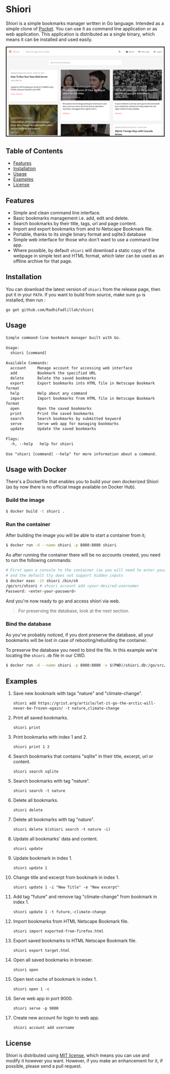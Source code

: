 # Shiori

Shiori is a simple bookmarks manager written in Go language. Intended as a simple clone of [Pocket](https://getpocket.com//). You can use it as command line application or as web application. This application is distributed as a single binary, which means it can be installed and used easily.

![Screenshot](https://raw.githubusercontent.com/RadhiFadlillah/shiori/master/screenshot.png)

## Table of Contents

- [Features](#features)
- [Installation](#installation)
- [Usage](#usage)
- [Examples](#examples)
- [License](#license)

## Features

- Simple and clean command line interface.
- Basic bookmarks management i.e. add, edit and delete.
- Search bookmarks by their title, tags, url and page content.
- Import and export bookmarks from and to Netscape Bookmark file.
- Portable, thanks to its single binary format and sqlite3 database
- Simple web interface for those who don't want to use a command line app.
- Where possible, by default `shiori` will download a static copy of the webpage in simple text and HTML format, which later can be used as an offline archive for that page.

## Installation

You can download the latest version of `shiori` from the release page, then put it in your `PATH`. If you want to build from source, make sure `go` is installed, then run :

```
go get github.com/RadhiFadlillah/shiori
```

## Usage

```
Simple command-line bookmark manager built with Go.

Usage:
  shiori [command]

Available Commands:
  account     Manage account for accessing web interface
  add         Bookmark the specified URL
  delete      Delete the saved bookmarks
  export      Export bookmarks into HTML file in Netscape Bookmark format
  help        Help about any command
  import      Import bookmarks from HTML file in Netscape Bookmark format
  open        Open the saved bookmarks
  print       Print the saved bookmarks
  search      Search bookmarks by submitted keyword
  serve       Serve web app for managing bookmarks
  update      Update the saved bookmarks

Flags:
  -h, --help   help for shiori

Use "shiori [command] --help" for more information about a command.
```

## Usage with Docker

There's a Dockerfile that enables you to build your own dockerized Shiori (as by now there is no official image available on Docker Hub).

### Build the image

```bash
$ docker build -t shiori .
```

### Run the container

After building the image you will be able to start a container from it;

```bash
$ docker run -d --name shiori -p 8080:8080 shiori
```

As after running the container there will be no accounts created, you need to run the following commands:

```bash
# First open a console to the container (as you will need to enter your password)
# and the default tty does not support hidden inputs
$ docker exec -it shiori /bin/sh
/go/src/shiori # shiori account add <your-desired-username>
Password: <enter-your-password>
```

And you're now ready to go and access shiori via web.

> For preserving the database, look at the next section.

### Bind the database

As you've probably noticed, if you dont preserve the database, all your bookmarks will be lost in case of rebooting/rebuilding the container.

To preserve the database you need to bind the file. In this example we're locating the `shiori.db` file in our CWD.

```bash
$ docker run -d --name shiori -p 8080:8080 -v $(PWD)/shiori.db:/go/src/shiori/shiori.db shiori
```

## Examples

1. Save new bookmark with tags "nature" and "climate-change".

   ```
   shiori add https://grist.org/article/let-it-go-the-arctic-will-never-be-frozen-again/ -t nature,climate-change
   ```

2. Print all saved bookmarks.

   ```
   shiori print
   ```

2. Print bookmarks with index 1 and 2.

   ```
   shiori print 1 2
   ```

3. Search bookmarks that contains "sqlite" in their title, excerpt, url or content.

   ```
   shiori search sqlite
   ```

4. Search bookmarks with tag "nature".

   ```
   shiori search -t nature
   ```

5. Delete all bookmarks.

   ```
   shiori delete
   ```

6. Delete all bookmarks with tag "nature".

   ```
   shiori delete $(shiori search -t nature -i)
   ```

7. Update all bookmarks' data and content.

   ```
   shiori update
   ```

8. Update bookmark in index 1.

   ```
   shiori update 1
   ```

9. Change title and excerpt from bookmark in index 1.

   ```
   shiori update 1 -i "New Title" -e "New excerpt"
   ```

10. Add tag "future" and remove tag "climate-change" from bookmark in index 1.

    ```
    shiori update 1 -t future,-climate-change
    ```

11. Import bookmarks from HTML Netscape Bookmark file.

    ```
    shiori import exported-from-firefox.html
    ```

12. Export saved bookmarks to HTML Netscape Bookmark file.

    ```
    shiori export target.html
    ```

13. Open all saved bookmarks in browser.

    ```
    shiori open
    ```

14. Open text cache of bookmark in index 1.

    ```
    shiori open 1 -c
    ```

15. Serve web app in port 9000.

    ```
    shiori serve -p 9000
    ```

16. Create new account for login to web app.

    ```
    shiori account add username
    ```

## License

Shiori is distributed using [MIT license](https://choosealicense.com/licenses/mit/), which means you can use and modify it however you want. However, if you make an enhancement for it, if possible, please send a pull request.
